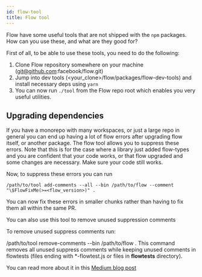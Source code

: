 ```yaml
---
id: flow-tool
title: Flow tool
---
```


Flow have some useful tools that are not shipped with the `npm` packages. How can you use these, and what are they good for?

First of all, to be able to use these tools, you need to do the following: 

1. Clone Flow repository somewhere on your machine (git@github.com:facebook/flow.git)
2. Jump into dev tools (<your_clone>/flow/packages/flow-dev-tools) and install necessary deps using `yarn`
3. You can now run `./tool` from the Flow repo root which enables you very useful utilities.

## Upgrading dependencies

If you have a monorepo with many workspaces, or just a large repo in general you can end up having a lot of flow errors after upgrading flow itself, or another package. The flow tool allows you to suppress these errors. Note that this is for the case where a library just added flow-types and you are confident that your code works, or that flow upgraded and some changes are necessary. Make sure your code still works. 

Now, to suppress these errors you can run 

```
/path/to/tool add-comments --all --bin /path/to/flow --comment "\$FlowFixMe(>=<flow_version>)" .
```

You can now fix these errors in smaller chunks rather than having to fix them all within the same PR. 

You can also use this tool to remove unused suppression comments

To remove unused suppress comments run:

/path/to/tool remove-comments --bin /path/to/flow .
This command removes all unused suppress comments while keeping unused comments in flowtests (files ending with *-flowtest.js or files in __flowtests__ directory).

You can read more about it in this <a rel="noopener noreferrer" target="_blank" href="https://medium.com/flow-type/upgrading-flow-codebases-40ef8dd3ccd8">Medium blog post</a>